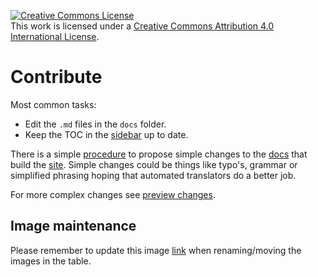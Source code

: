 <a rel="license" href="http://creativecommons.org/licenses/by/4.0/"><img alt="Creative Commons License" style="border-width:0" src="https://i.creativecommons.org/l/by/4.0/88x31.png" /></a><br />This work is licensed under a <a rel="license" href="http://creativecommons.org/licenses/by-nc/4.0/">Creative Commons Attribution 4.0 International License</a>.

Contribute
==========

Most common tasks:
* Edit the `.md` files in the `docs` folder.
* Keep the TOC in the [sidebar] up to date.

There is a simple [procedure] to propose simple changes to the [docs] that build the [site].
Simple changes could be things like typo's, grammar or
simplified phrasing hoping that automated translators do a better job.

For more complex changes see [preview changes](https://github.com/d-bl/tesselace-to-gf/#preview-your-changes-online).

[procedure]: https://help.github.com/articles/editing-files-in-another-user-s-repository/
[docs]: https://github.com/d-bl/gw-lace-to-gf/tree/master/docs
[sidebar]: https://github.com/d-bl/gw-lace-to-gf/tree/master/docs/_includes/Sidebar.html
[site]: https://d-bl.github.io/gw-lace-to-gf/

Image maintenance
-----------------
Please remember to update this image [link](https://github.com/d-bl/GroundForge/blob/430d1bb62c34dcab03e7fb29380eacf5b2149ab8/docs/js/tiles.js#L143)
when renaming/moving the images in the table. 
